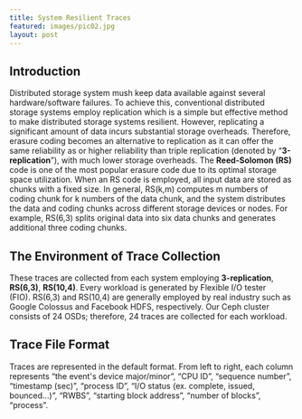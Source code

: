 ```yaml
---
title: System Resilient Traces 
featured: images/pic02.jpg
layout: post
---
```


<truncate>
<h2>Introduction</h2>
<p>Distributed storage system mush keep data available against several hardware/software failures. To achieve this,&nbsp;conventional distributed storage systems employ replication&nbsp;which is a simple but effective method to make distributed storage systems resilient.&nbsp;However, replicating a significant amount of data incurs substantial storage overheads.&nbsp;Therefore, erasure coding becomes an alternative to replication as it can offer the same reliability as or higher reliability than triple replication (denoted by &ldquo;<strong>3-replication</strong>&rdquo;), with much lower storage overheads.&nbsp;The <strong>Reed-Solomon (RS)</strong> code is one of the most popular erasure code&nbsp;due to its optimal storage space utilization.&nbsp;When an RS code is employed, all input data are stored as chunks with a fixed size.&nbsp;In general, RS(k,m) computes m numbers of coding chunk for k numbers of the data chunk, and the system distributes the data and coding chunks across different storage devices or nodes.&nbsp;For example, RS(6,3) splits original data into six data chunks and generates additional three coding chunks.</p>
<h2>The Environment of Trace Collection</h2>
<p>These traces are collected from each system employing <strong>3-replication</strong>, <strong>RS(6,3)</strong>, <strong>RS(10,4)</strong>.&nbsp;Every workload is generated by Flexible I/O tester (FIO).&nbsp;RS(6,3) and RS(10,4) are generally employed by real industry such as Google Colossus and Facebook HDFS, respectively. Our Ceph cluster consists of 24 OSDs; therefore, 24 traces are collected for each workload.</p>
<h2>Trace File Format</h2>
<p>Traces are represented in the default format.&nbsp;From left to right, each column represents &ldquo;the event's device major/minor&rdquo;, &ldquo;CPU ID&rdquo;, &ldquo;sequence number&rdquo;, &ldquo;timestamp (sec)&rdquo;, &ldquo;process ID&rdquo;, &ldquo;I/O status (ex. complete, issued, bounced&hellip;)&rdquo;, &ldquo;RWBS&rdquo;, &ldquo;starting block address&rdquo;, &ldquo;number of blocks&rdquo;, &ldquo;process&rdquo;.</p>
</truncate>

